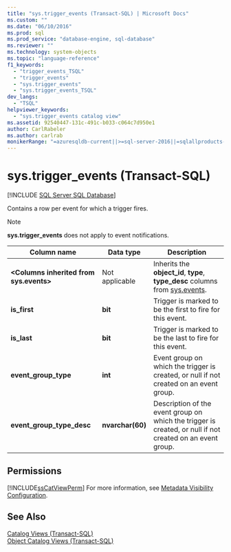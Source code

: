 ```yaml
---
title: "sys.trigger_events (Transact-SQL) | Microsoft Docs"
ms.custom: ""
ms.date: "06/10/2016"
ms.prod: sql
ms.prod_service: "database-engine, sql-database"
ms.reviewer: ""
ms.technology: system-objects
ms.topic: "language-reference"
f1_keywords: 
  - "trigger_events_TSQL"
  - "trigger_events"
  - "sys.trigger_events"
  - "sys.trigger_events_TSQL"
dev_langs: 
  - "TSQL"
helpviewer_keywords: 
  - "sys.trigger_events catalog view"
ms.assetid: 92540447-131c-491c-b033-c064c7d950e1
author: CarlRabeler
ms.author: carlrab
monikerRange: "=azuresqldb-current||>=sql-server-2016||=sqlallproducts-allversions||>=sql-server-linux-2017||=azuresqldb-mi-current"
---
```

# sys.trigger_events (Transact-SQL)
[!INCLUDE [SQL Server SQL Database](../../includes/applies-to-version/sql-asdb.md)]

  Contains a row per event for which a trigger fires.  
  
> [!NOTE]  
>  **sys.trigger_events** does not apply to event notifications.  
  
|Column name|Data type|Description|  
|-----------------|---------------|-----------------|  
|**\<Columns inherited from sys.events>**|Not applicable|Inherits the **object_id**, **type**, **type_desc** columns from [sys.events](../../relational-databases/system-catalog-views/sys-events-transact-sql.md).|  
|**is_first**|**bit**|Trigger is marked to be the first to fire for this event.|  
|**is_last**|**bit**|Trigger is marked to be the last to fire for this event.|  
|**event_group_type**|**int**|Event group on which the trigger is created, or null if not created on an event group.|  
|**event_group_type_desc**|**nvarchar(60)**|Description of the event group on which the trigger is created, or null if not created on an event group.|  
  
## Permissions  
 [!INCLUDE[ssCatViewPerm](../../includes/sscatviewperm-md.md)] For more information, see [Metadata Visibility Configuration](../../relational-databases/security/metadata-visibility-configuration.md).  
  
## See Also  
 [Catalog Views &#40;Transact-SQL&#41;](../../relational-databases/system-catalog-views/catalog-views-transact-sql.md)   
 [Object Catalog Views &#40;Transact-SQL&#41;](../../relational-databases/system-catalog-views/object-catalog-views-transact-sql.md)  
  
  
